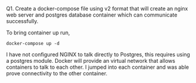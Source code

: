 Q1. Create a docker-compose file using v2 format that will create an nginx web server and postgres database container which can communicate successfully.

To bring container up run, 
```
docker-compose up -d
```

I have not configured NGINX to talk directly to Postgres, this requires using a postgres module.
Docker will provide an virtual network that allows containers to talk to each other.
I jumped into each container and was able prove connectivity to the other container.
